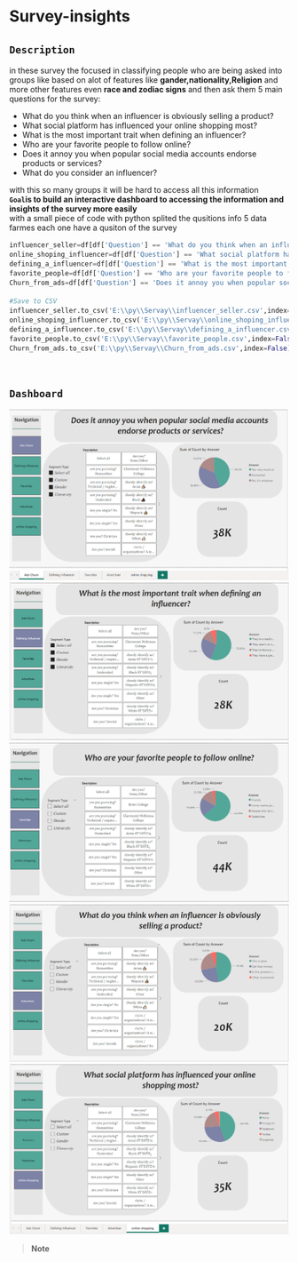 # Survey-insights

## `Description`
in these survey the focused in classifying people who are being asked into groups like based on alot of features like **gander,nationality,Religion**
and more other features even **race and zodiac signs** and then ask them 5 main questions for the survey:
* What do you think when an influencer is obviously selling a product?
* What social platform has influenced your online shopping most?
* What is the most important trait when defining an influencer?
* Who are your favorite people to follow online?
* Does it annoy you when popular social media accounts endorse products or services?
* What do you consider an influencer?


with this so many groups it will be hard to access all this information 
<br>
**`Goal`is to build an interactive dashboard to accessing the information and insights of the survey more easily**
<br>
with a small piece of code with python splited the qusitions info 5 data farmes each one have a qusiton of the survey

``` python 
influencer_seller=df[df['Question'] == 'What do you think when an influencer is obviously selling a product?']
online_shoping_influencer=df[df['Question'] == 'What social platform has influenced your online shopping most?' ]
defining_a_influencer=df[df['Question'] == 'What is the most important trait when defining an influencer?' ]
favorite_people=df[df['Question'] == 'Who are your favorite people to follow online?' ]
Churn_from_ads=df[df['Question'] == 'Does it annoy you when popular social media accounts endorse products or services?']

#Save to CSV
influencer_seller.to_csv('E:\\py\\Servay\\influencer_seller.csv',index=False)
online_shoping_influencer.to_csv('E:\\py\\Servay\\online_shoping_influencer.csv',index=False)
defining_a_influencer.to_csv('E:\\py\\Servay\\defining_a_influencer.csv',index=False)
favorite_people.to_csv('E:\\py\\Servay\\favorite_people.csv',index=False)
Churn_from_ads.to_csv('E:\\py\\Servay\\Churn_from_ads.csv',index=False)
```
<br>

## `Dashboard`
<p align="center">
  <img src="https://github.com/Abdelrhman-Sadek/Survey-insights/blob/main/Pics/Screenshot%20(522).png" />
  <img src="https://github.com/Abdelrhman-Sadek/Survey-insights/blob/main/Pics/Screenshot%20(523).png" />
  <img src="https://github.com/Abdelrhman-Sadek/Survey-insights/blob/main/Pics/Screenshot%20(525).png" />
  <img src="https://github.com/Abdelrhman-Sadek/Survey-insights/blob/main/Pics/Screenshot%20(526).png" />
  <img src="https://github.com/Abdelrhman-Sadek/Survey-insights/blob/main/Pics/Screenshot%20(521).png" />
  </p>

> **Note**
